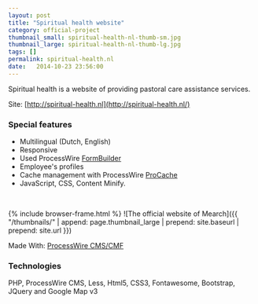 ```yaml
---
layout: post
title: "Spiritual health website"
category: official-project
thumbnail_small: spiritual-health-nl-thumb-sm.jpg
thumbnail_large: spiritual-health-nl-thumb-lg.jpg
tags: []
permalink: spiritual-health.nl
date:   2014-10-23 23:56:00
---
```


Spiritual health is a website of providing pastoral care assistance services.

Site: [http://spiritual-health.nl](http://spiritual-health.nl/)

<!--more-->

### Special features

- Multilingual (Dutch, English)
- Responsive
- Used ProcessWire [FormBuilder](http://modules.processwire.com/modules/form-builder/)
- Employee's profiles
- Cache management with ProcessWire [ProCache](http://modules.processwire.com/modules/pro-cache/)
- JavaScript, CSS, Content Minify.

<br/>

{% include browser-frame.html %}
<span class="project-img-wrap">
![The official website of Mearch]({{ "/thumbnails/" | append: page.thumbnail_large | prepend: site.baseurl | prepend: site.url  }})
</span>

Made With: [ProcessWire CMS/CMF](http://processwire.com/)

### Technologies 
PHP, ProcessWire CMS, Less, Html5, CSS3, Fontawesome, Bootstrap, JQuery and Google Map v3 